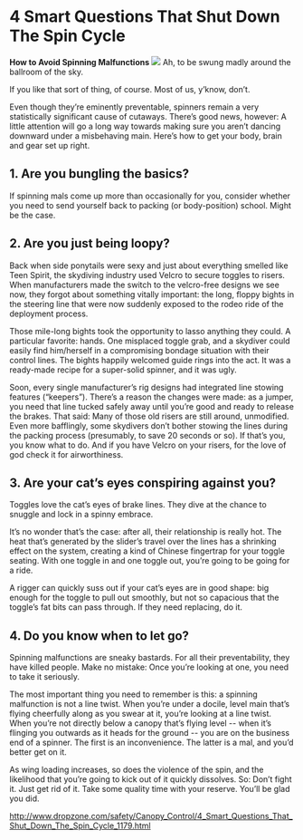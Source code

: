 #  4 Smart Questions That Shut Down The Spin Cycle
**How to Avoid Spinning Malfunctions**
![](http://www.dropzone.com/images/safety/2/12292-work-canopy-spin-skydiving.jpg)
Ah, to be swung madly around the ballroom of the sky.

If you like that sort of thing, of course. Most of us, y’know, don’t.

Even though they’re eminently preventable, spinners remain a very statistically significant cause of cutaways. There’s good news, however: A little attention will go a long way towards making sure you aren’t dancing downward under a misbehaving main. Here’s how to get your body, brain and gear set up right.

## 1. Are you bungling the basics?

If spinning mals come up more than occasionally for you, consider whether you need to send yourself back to packing (or body-position) school. Might be the case.

## 2. Are you just being loopy?

Back when side ponytails were sexy and just about everything smelled like Teen Spirit, the skydiving industry used Velcro to secure toggles to risers. When manufacturers made the switch to the velcro-free designs we see now, they forgot about something vitally important: the long, floppy bights in the steering line that were now suddenly exposed to the rodeo ride of the deployment process.

Those mile-long bights took the opportunity to lasso anything they could. A particular favorite: hands. One misplaced toggle grab, and a skydiver could easily find him/herself in a compromising bondage situation with their control lines. The bights happily welcomed guide rings into the act. It was a ready-made recipe for a super-solid spinner, and it was ugly.

Soon, every single manufacturer’s rig designs had integrated line stowing features (“keepers”). There’s a reason the changes were made: as a jumper, you need that line tucked safely away until you’re good and ready to release the brakes. That said: Many of those old risers are still around, unmodified. Even more bafflingly, some skydivers don’t bother stowing the lines during the packing process (presumably, to save 20 seconds or so). If that’s you, you know what to do. And if you have Velcro on your risers, for the love of god check it for airworthiness.

## 3. Are your cat’s eyes conspiring against you?

Toggles love the cat’s eyes of brake lines. They dive at the chance to snuggle and lock in a spinny embrace.

It’s no wonder that’s the case: after all, their relationship is really hot. The heat that’s generated by the slider’s travel over the lines has a shrinking effect on the system, creating a kind of Chinese fingertrap for your toggle seating. With one toggle in and one toggle out, you’re going to be going for a ride.

A rigger can quickly suss out if your cat’s eyes are in good shape: big enough for the toggle to pull out smoothly, but not so capacious that the toggle’s fat bits can pass through. If they need replacing, do it.

## 4. Do you know when to let go?

Spinning malfunctions are sneaky bastards. For all their preventability, they have killed people. Make no mistake: Once you’re looking at one, you need to take it seriously.

The most important thing you need to remember is this: a spinning malfunction is not a line twist. When you’re under a docile, level main that’s flying cheerfully along as you swear at it, you’re looking at a line twist. When you’re not directly below a canopy that’s flying level -- when it’s flinging you outwards as it heads for the ground -- you are on the business end of a spinner. The first is an inconvenience. The latter is a mal, and you’d better get on it.

As wing loading increases, so does the violence of the spin, and the likelihood that you’re going to kick out of it quickly dissolves. So: Don’t fight it. Just get rid of it. Take some quality time with your reserve. You’ll be glad you did.



http://www.dropzone.com/safety/Canopy_Control/4_Smart_Questions_That_Shut_Down_The_Spin_Cycle_1179.html
